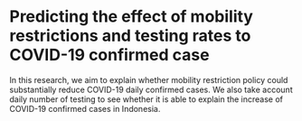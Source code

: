 # Predicting the effect of mobility restrictions and testing rates to COVID-19 confirmed case

In this research, we aim to explain whether mobility restriction policy could substantially reduce COVID-19 daily confirmed cases. We also take account daily number of testing to see whether it is able to explain the increase of COVID-19 confirmed cases in Indonesia.

